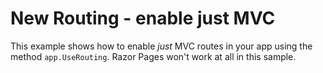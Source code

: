 # New Routing - enable just MVC 

This example shows how to enable *just* MVC routes in your app using the method `app.UseRouting`. Razor Pages won't work at all in this sample.